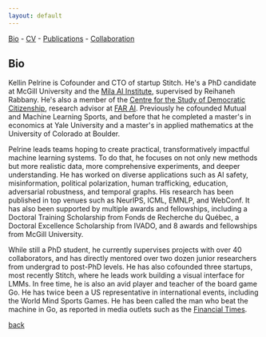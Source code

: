 ```yaml
---
layout: default
---
```


[Bio](./bio.html) - [CV](https://github.com/kellinpelrine/kellinpelrine.github.io/raw/master/assets/KPelrine%20CV.pdf) - [Publications](./publications.html) - [Collaboration](./coming-soon.html)

## Bio

Kellin Pelrine is Cofounder and CTO of startup Stitch. He's a PhD candidate at McGill University and the [Mila AI Institute](https://mila.quebec/en/), supervised by Reihaneh Rabbany. He's also a member of the [Centre for the Study of Democratic Citizenship](https://csdc-cecd.ca/), research advisor at [FAR AI](https://far.ai/). Previously he cofounded Mutual and Machine Learning Sports, and before that he completed a master's in economics at Yale University and a master's in applied mathematics at the University of Colorado at Boulder.

Pelrine leads teams hoping to create practical, transformatively impactful machine learning systems. To do that, he focuses on not only new methods but more realistic data, more comprehensive experiments, and deeper understanding. He has worked on diverse applications such as AI safety, misinformation, political polarization, human trafficking, education, adversarial robustness, and temporal graphs. His research has been published in top venues such as NeurIPS, ICML, EMNLP, and WebConf. It has also been supported by multiple awards and fellowships, including a Doctoral Training Scholarship from Fonds de Recherche du Québec, a Doctoral Excellence Scholarship from IVADO, and 8 awards and fellowships from McGill University.

While still a PhD student, he currently supervises projects with over 40 collaborators, and has directly mentored over two dozen junior researchers from undergrad to post-PhD levels. He has also cofounded three startups, most recently Stitch, where he leads work building a visual interface for LMMs. In free time, he is also an avid player and teacher of the board game Go. He has twice been a US representative in international events, including the World Mind Sports Games. He has been called the man who beat the machine in Go, as reported in media outlets such as the [Financial Times](https://www.ft.com/content/175e5314-a7f7-4741-a786-273219f433a1).

[back](./)
